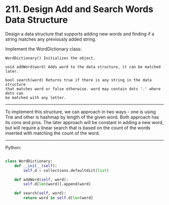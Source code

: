 # 211. Design Add and Search Words Data Structure

Design a data structure that supports adding new words and finding if a string
matches any previously added string.

Implement the WordDictionary class:

```
WordDictionary() Initializes the object.

void addWord(word) Adds word to the data structure, it can be matched later.

bool search(word) Returns true if there is any string in the data structure
that matches word or false otherwise. word may contain dots '.' where dots can
be matched with any letter.
```

---

To implement this structure, we can approach in two ways - one is using Trie
and other is hashmap by length of the given word. Both approach has its cons
and pros. The later approach will be constant in adding a new word, but will
require a linear search that is based on the count of the words inserted with
matching the count of the word.

---

Python:

```python

class WordDictionary:
    def __init__(self):
        self.d = collections.defaultdict(list)

    def addWord(self, word):
        self.d[len(word)].append(word)

    def search(self, word):
        return word in self.d[len(word]
```
